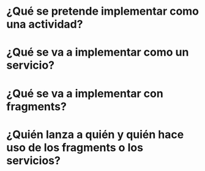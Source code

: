 # ¿Qué se pretende implementar como una actividad?

# ¿Qué se va a implementar como un servicio?

# ¿Qué se va a implementar con fragments?

# ¿Quién lanza a quién y quién hace uso de los fragments o los servicios?